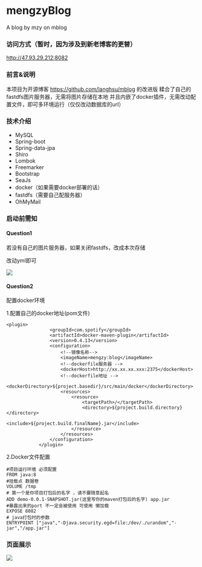 # mengzyBlog
A blog by mzy on mblog

### 访问方式（暂时，因为涉及到新老博客的更替）
http://47.93.29.212:8082

### 前言&说明

本项目为开源博客 https://github.com/langhsu/mblog 的改进版
糅合了自己的fastdfs图片服务器，无需将图片存储在本地
并且内嵌了docker插件，无需改动配置文件，即可多环境运行（仅仅改动数据库的url）

### 技术介绍

+ MySQL
+ Spring-boot
+ Spring-data-jpa
+ Shiro
+ Lombok
+ Freemarker
+ Bootstrap
+ SeaJs
+ docker（如果需要docker部署的话）
+ fastdfs（需要自己配服务器）
+ OhMyMail

### 启动前需知
#### Question1

若没有自己的图片服务器，如果关闭fastdfs，改成本次存储

改动yml即可

![](https://imgkr.cn-bj.ufileos.com/61aee581-6252-4e12-b04b-f7dc002f362b.png)

#### Question2

配置docker环境

1.配置自己的docker地址(pom文件)

```
<plugin>
                <groupId>com.spotify</groupId>
                <artifactId>docker-maven-plugin</artifactId>
                <version>0.4.13</version>
                <configuration>
                    <!--镜像名称-->
                    <imageName>mengzy:blog</imageName>
                    <!--dockerfile服务器 -->
                    <dockerHost>http://xx.xx.xx.xxx:2375</dockerHost>
                    <!--dockerfile地址 -->
                    <dockerDirectory>${project.basedir}/src/main/docker</dockerDirectory>
                    <resources>
                        <resource>
                            <targetPath>/</targetPath>
                            <directory>${project.build.directory}</directory>
                            <include>${project.build.finalName}.jar</include>
                        </resource>
                    </resources>
                </configuration>
            </plugin>

```

2.Docker文件配置

```
#项目运行环境 必须配置
FROM java:8
#挂载点 数据卷
VOLUME /tmp
# 第一个是你项目打包后的名字 ，请不要随意起名
ADD demo-0.0.1-SNAPSHOT.jar(这里写你的maven打包后的名字) app.jar
#暴露出来的port 不一定会被使用 可使用 懒加载
EXPOSE 8082
# java打包时的参数
ENTRYPOINT ["java","-Djava.security.egd=file:/dev/./urandom","-jar","/app.jar"]

```

### 页面展示

![](https://imgkr.cn-bj.ufileos.com/72ea60d0-a173-497f-a76e-04687d7140d0.png)










